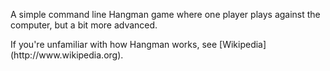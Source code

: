 <p>A simple command line Hangman game where one player plays against the computer, but a bit more advanced.</p>
<p>If you're unfamiliar with how Hangman works, see [Wikipedia](http://www.wikipedia.org).</p>